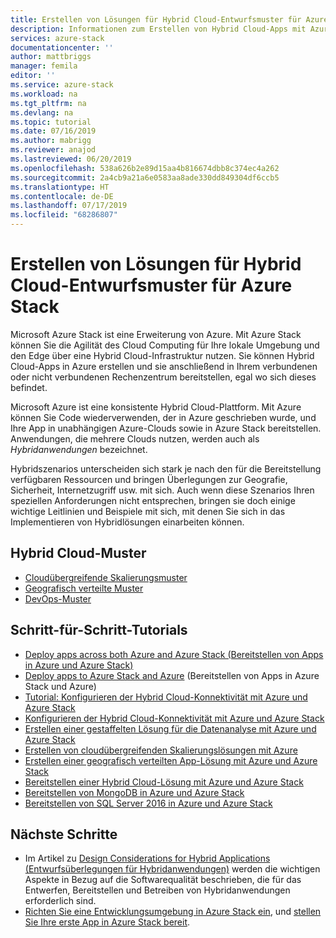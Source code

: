 ```yaml
---
title: Erstellen von Lösungen für Hybrid Cloud-Entwurfsmuster für Azure Stack | Microsoft-Dokumentation
description: Informationen zum Erstellen von Hybrid Cloud-Apps mit Azure und Azure Stack
services: azure-stack
documentationcenter: ''
author: mattbriggs
manager: femila
editor: ''
ms.service: azure-stack
ms.workload: na
ms.tgt_pltfrm: na
ms.devlang: na
ms.topic: tutorial
ms.date: 07/16/2019
ms.author: mabrigg
ms.reviewer: anajod
ms.lastreviewed: 06/20/2019
ms.openlocfilehash: 538a626b2e89d15aa4b816674dbb8c374ec4a262
ms.sourcegitcommit: 2a4cb9a21a6e0583aa8ade330dd849304df6ccb5
ms.translationtype: HT
ms.contentlocale: de-DE
ms.lasthandoff: 07/17/2019
ms.locfileid: "68286807"
---
```

#  <a name="build-solutions-hybrid-cloud-design-patterns-for-azure-stack"></a>Erstellen von Lösungen für Hybrid Cloud-Entwurfsmuster für Azure Stack

Microsoft Azure Stack ist eine Erweiterung von Azure. Mit Azure Stack können Sie die Agilität des Cloud Computing für Ihre lokale Umgebung und den Edge über eine Hybrid Cloud-Infrastruktur nutzen. Sie können Hybrid Cloud-Apps in Azure erstellen und sie anschließend in Ihrem verbundenen oder nicht verbundenen Rechenzentrum bereitstellen, egal wo sich dieses befindet.

Microsoft Azure ist eine konsistente Hybrid Cloud-Plattform. Mit Azure können Sie Code wiederverwenden, der in Azure geschrieben wurde, und Ihre App in unabhängigen Azure-Clouds sowie in Azure Stack bereitstellen. Anwendungen, die mehrere Clouds nutzen, werden auch als *Hybridanwendungen* bezeichnet.

Hybridszenarios unterscheiden sich stark je nach den für die Bereitstellung verfügbaren Ressourcen und bringen Überlegungen zur Geografie, Sicherheit, Internetzugriff usw. mit sich. Auch wenn diese Szenarios Ihren speziellen Anforderungen nicht entsprechen, bringen sie doch einige wichtige Leitlinien und Beispiele mit sich, mit denen Sie sich in das Implementieren von Hybridlösungen einarbeiten können.

## <a name="hybrid-cloud-patterns"></a>Hybrid Cloud-Muster

- [Cloudübergreifende Skalierungsmuster](azure-stack-edge-pattern-cross-cloud-scaling.md)
- [Geografisch verteilte Muster](azure-stack-edge-pattern-geo-distribution.md)
- [DevOps-Muster](azure-stack-edge-pattern-hybrid-ci-cd.md)

## <a name="step-by-step-tutorials"></a>Schritt-für-Schritt-Tutorials

- [Deploy apps across both Azure and Azure Stack (Bereitstellen von Apps in Azure und Azure Stack)](azure-stack-solution-pipeline.md)
- [Deploy apps to Azure Stack and Azure](azure-stack-solution-hybrid-identity.md) (Bereitstellen von Apps in Azure Stack und Azure)
- [Tutorial: Konfigurieren der Hybrid Cloud-Konnektivität mit Azure und Azure Stack](azure-stack-solution-hybrid-connectivity.md)
- [Konfigurieren der Hybrid Cloud-Konnektivität mit Azure und Azure Stack](azure-stack-solution-staged-data-analytics.md)
- [Erstellen einer gestaffelten Lösung für die Datenanalyse mit Azure und Azure Stack](azure-stack-solution-staged-data.md)
- [Erstellen von cloudübergreifenden Skalierungslösungen mit Azure](azure-stack-solution-cloud-burst.md)
- [Erstellen einer geografisch verteilten App-Lösung mit Azure und Azure Stack](azure-stack-solution-geo-distributed.md)
- [Bereitstellen einer Hybrid Cloud-Lösung mit Azure und Azure Stack](azure-stack-solution-hybrid-cloud.md)
- [Bereitstellen von MongoDB in Azure und Azure Stack](azure-stack-solution-mongodb-ha.md)
- [Bereitstellen von SQL Server 2016 in Azure und Azure Stack](azure-stack-solution-sql-ha.md)


## <a name="next-steps"></a>Nächste Schritte

- Im Artikel zu [Design Considerations for Hybrid Applications (Entwurfsüberlegungen für Hybridanwendungen)](azure-stack-edge-pattern-overview.md) werden die wichtigen Aspekte in Bezug auf die Softwarequalität beschrieben, die für das Entwerfen, Bereitstellen und Betreiben von Hybridanwendungen erforderlich sind.
- [Richten Sie eine Entwicklungsumgebung in Azure Stack ein](azure-stack-dev-start.md), und [stellen Sie Ihre erste App in Azure Stack bereit](azure-stack-dev-start-deploy-app.md).
